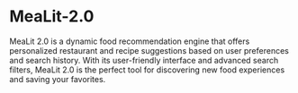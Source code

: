 # MeaLit-2.0
MeaLit 2.0 is a dynamic food recommendation engine that offers personalized restaurant and recipe suggestions based on user preferences and search history. With its user-friendly interface and advanced search filters, MeaLit 2.0 is the perfect tool for discovering new food experiences and saving your favorites.
